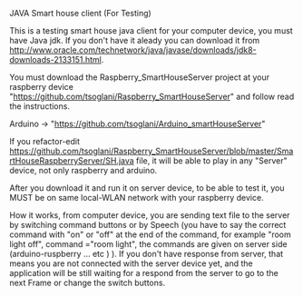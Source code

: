 JAVA Smart house client (For Testing)

This is a testing smart house java client for your computer device, you must have Java jdk. If you don't have it aleady you can download it from http://www.oracle.com/technetwork/java/javase/downloads/jdk8-downloads-2133151.html.

You must download the Raspberry_SmartHouseServer project at your raspberry device "https://github.com/tsoglani/Raspberry_SmartHouseServer" and follow read the instructions.

Arduino -> "https://github.com/tsoglani/Arduino_smartHouseServer"

If you refactor-edit https://github.com/tsoglani/Raspberry_SmartHouseServer/blob/master/SmartHouseRaspberryServer/SH.java file, it will be able to play in any "Server" device, not only raspberry and arduino.

After you download it and run it on server device, to be able to test it, you MUST be on same local-WLAN network with your raspberry device.

How it works, from computer device, you are sending text file to the server by switching command buttons or by Speech (you have to say the correct command with "on" or "off" at the end of the command, for example "room light off", command ="room light", the commands are given on server side (arduino-ruspberry ... etc ) ). If you don't have response from server, that means you are not connected with the server device yet, and the application will be still waiting for a respond from the server to go to the next Frame or change the switch buttons.
